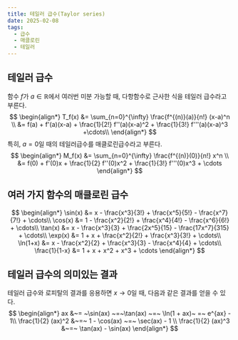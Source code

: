 ```yaml
---
title: 테일러 급수(Taylor series)
date: 2025-02-08
tags:
  - 급수
  - 매클로린
  - 테일러
---
```

## 테일러 급수
함수 $f$가 $a \in \mathbb{R}$에서 여러번 미분 가능할 때, 다항함수로 근사한 식을 테일러 급수라고 부른다.
$$
\begin{align*}
T_f(x) &= \sum_{n=0}^{\infty} \frac{f^{(n)}(a)}{n!} (x-a)^n \\
&= f(a) + f'(a)(x-a) + \frac{1}{2!} f''(a)(x-a)^2 + \frac{1}{3!} f'''(a)(x-a)^3 +\cdots\\
\end{align*}
$$
  특히, $a=0$일 때의 테일러급수를 매클로린급수라고 부른다.
$$
\begin{align*}
M_f(x) &= \sum_{n=0}^{\infty} \frac{f^{(n)}(0)}{n!} x^n \\
&= f(0) + f'(0)x + \frac{1}{2} f''(0)x^2 + \frac{1}{3!} f'''(0)x^3 + \cdots
\end{align*}
$$

## 여러 가지 함수의 매클로린 급수
$$
\begin{align*}
\sin(x) &= x - \frac{x^3}{3!} + \frac{x^5}{5!} - \frac{x^7}{7!} + \cdots\\
\cos(x) &= 1 - \frac{x^2}{2!} + \frac{x^4}{4!} - \frac{x^6}{6!} + \cdots\\
\tan(x) &= x - \frac{x^3}{3} + \frac{2x^5}{15} - \frac{17x^7}{315} + \cdots\\
\exp(x) &= 1 + x + \frac{x^2}{2!} + \frac{x^3}{3!} + \cdots\\
\ln(1+x) &= x - \frac{x^2}{2} + \frac{x^3}{3} - \frac{x^4}{4} + \cdots\\
\frac{1}{1-x} &= 1 + x + x^2 + x^3 + \cdots
\end{align*}
$$

## 테일러 급수의 의미있는 결과
테일러 급수와 로피탈의 결과를 응용하면 $x \rightarrow 0$일 때, 다음과 같은 결과를 얻을 수 있다.
$$
\begin{align*}
ax &~= ~\sin(ax) ~=~\tan(ax) ~=~ \ln(1 + ax)~ =~ e^{ax} - 1\\
\frac{1}{2} (ax)^2 &~=~ 1 - \cos(ax) ~=~ \sec(ax) - 1 \\
\frac{1}{2} (ax)^3 &~=~ \tan(ax) - \sin(ax)
\end{align*}
$$
